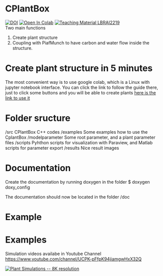 # CPlantBox
[![DOI](https://zenodo.org/badge/95107851.svg)](https://zenodo.org/badge/latestdoi/95107851) [![Open In Colab](https://colab.research.google.com/assets/colab-badge.svg)](https://colab.research.google.com/github/Plant-Root-Soil-Interactions-Modelling/CPlantBox/blob/isp/tutorial/jupyter/CPlantBox_PiafMunch_Tutorial_(include_installation).ipynb) [![Teaching Material LBRAI2219](https://colab.research.google.com/assets/colab-badge.svg)](https://colab.research.google.com/github/Plant-Root-Soil-Interactions-Modelling/CPlantBox/blob/isp/tutorial/jupyter/CPlantBox_Lesson.ipynb)\
Two main functions
1. Create plant structure
2. Coupling with PiafMunch to have carbon and water flow inside the structure.

# Create plant structure in 5 minutes

The most convenient way is to use google colab, which is a Linux with jupyter notebook interface.
You can click the link to follow the guide there, just to click some buttons and you will be able to create plants
[here is the link to use it](https://colab.research.google.com/github/Plant-Root-Soil-Interactions-Modelling/CPlantBox/blob/master/tutorial/jupyter/CPlantBox_PiafMunch_Tutorial_(include_installation).ipynb)


# Folder sructure

/src			CPlantBox C++ codes
/examples 		Some examples how to use the CplantBox
/modelparameter		Some root parameter, and a plant parameter files
/scripts 		Pyhthon scripts for visualization with Paraview, and Matlab scripts for parameter export
/results 		Nice result images

# Documentation

Create the documentation by running doxygen in the folder 
$ doxygen doxy_config

The documentation should now be located in the folder /doc


# Example

# Examples
Simulation videos availabe in Youtube Channel https://www.youtube.com/channel/UCPK-pFfpK94jiamgwHxX32Q

[![Plant Simulations -- 8K resolution](https://media.giphy.com/media/LmBztw7mNwluJPJ3cU/giphy.gif)](https://www.youtube.com/watch?v=jNbvjW-WFvk "CPlantBox Simulations -- 8K resolution")

